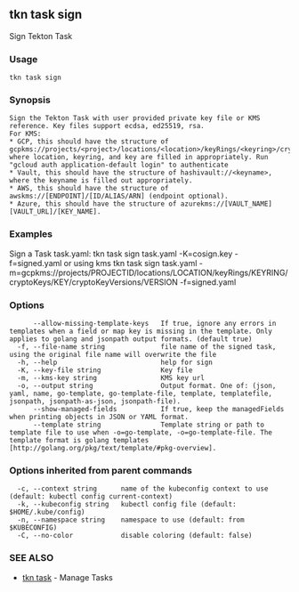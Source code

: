 ## tkn task sign

Sign Tekton Task

### Usage

```
tkn task sign
```

### Synopsis


	Sign the Tekton Task with user provided private key file or KMS reference. Key files support ecdsa, ed25519, rsa.
	For KMS:
	* GCP, this should have the structure of gcpkms://projects/<project>/locations/<location>/keyRings/<keyring>/cryptoKeys/<key> where location, keyring, and key are filled in appropriately. Run "gcloud auth application-default login" to authenticate
	* Vault, this should have the structure of hashivault://<keyname>, where the keyname is filled out appropriately.
	* AWS, this should have the structure of awskms://[ENDPOINT]/[ID/ALIAS/ARN] (endpoint optional).
	* Azure, this should have the structure of azurekms://[VAULT_NAME][VAULT_URL]/[KEY_NAME].

### Examples

Sign a Task task.yaml:
	tkn task sign task.yaml -K=cosign.key -f=signed.yaml
or using kms
	tkn task sign task.yaml -m=gcpkms://projects/PROJECTID/locations/LOCATION/keyRings/KEYRING/cryptoKeys/KEY/cryptoKeyVersions/VERSION -f=signed.yaml

### Options

```
      --allow-missing-template-keys   If true, ignore any errors in templates when a field or map key is missing in the template. Only applies to golang and jsonpath output formats. (default true)
  -f, --file-name string              file name of the signed task, using the original file name will overwrite the file
  -h, --help                          help for sign
  -K, --key-file string               Key file
  -m, --kms-key string                KMS key url
  -o, --output string                 Output format. One of: (json, yaml, name, go-template, go-template-file, template, templatefile, jsonpath, jsonpath-as-json, jsonpath-file).
      --show-managed-fields           If true, keep the managedFields when printing objects in JSON or YAML format.
      --template string               Template string or path to template file to use when -o=go-template, -o=go-template-file. The template format is golang templates [http://golang.org/pkg/text/template/#pkg-overview].
```

### Options inherited from parent commands

```
  -c, --context string      name of the kubeconfig context to use (default: kubectl config current-context)
  -k, --kubeconfig string   kubectl config file (default: $HOME/.kube/config)
  -n, --namespace string    namespace to use (default: from $KUBECONFIG)
  -C, --no-color            disable coloring (default: false)
```

### SEE ALSO

* [tkn task](tkn_task.md)	 - Manage Tasks

